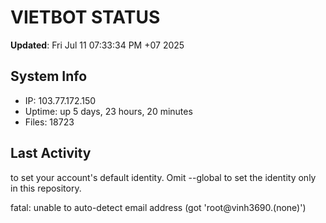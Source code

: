 # VIETBOT STATUS
**Updated**: Fri Jul 11 07:33:34 PM +07 2025

## System Info
- IP: 103.77.172.150
- Uptime: up 5 days, 23 hours, 20 minutes
- Files: 18723

## Last Activity

to set your account's default identity.
Omit --global to set the identity only in this repository.

fatal: unable to auto-detect email address (got 'root@vinh3690.(none)')
